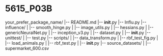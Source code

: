 # 5615_P03B
your_prefer_package_name/
|-- README.md
|-- __init__.py
|-- Influ.py
|-- influence/
|   |-- smooth_hinge.py
|   |-- image_utils.py
|   |-- hessians.py
|   |-- genericNeuralNet.py
|   |-- inception_v3.py
|   |-- dataset.py
|   |-- __init__.py
|-- unittest/
|   |-- test.py
|-- scripts/
|   |-- data_transform.py
|   |-- rbf_test_fig.py
|   |-- load_animals.py
|   |-- rbf_test.py
|   |-- __init__.py
|-- source_datasets/
|   |-- supermarket_600.csv

